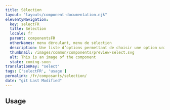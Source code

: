 ```yaml
---
title: Sélection
layout: "layouts/component-documentation.njk"
eleventyNavigation:
  key: selectFR
  title: Sélection
  locale: fr
  parent: componentsFR
  otherNames: menu déroulant, menu de sélection
  description: Une liste d’options permettant de choisir une option unique. 
  thumbnail: /images/common/components/preview-select.svg
  alt: This is an image of the component
  state: coming-soon
translationKey: "select"
tags: ['selectFR', 'usage']
permalink: /fr/composants/selection/
date: "git Last Modified"
---
```


## Usage